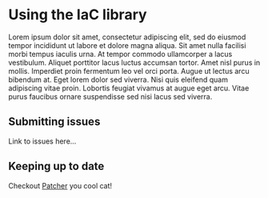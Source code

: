 # Using the IaC library

Lorem ipsum dolor sit amet, consectetur adipiscing elit, sed do eiusmod tempor incididunt ut labore et dolore magna aliqua. Sit amet nulla facilisi morbi tempus iaculis urna. At tempor commodo ullamcorper a lacus vestibulum. Aliquet porttitor lacus luctus accumsan tortor. Amet nisl purus in mollis. Imperdiet proin fermentum leo vel orci porta. Augue ut lectus arcu bibendum at. Eget lorem dolor sed viverra. Nisi quis eleifend quam adipiscing vitae proin. Lobortis feugiat vivamus at augue eget arcu. Vitae purus faucibus ornare suspendisse sed nisi lacus sed viverra.

## Submitting issues

Link to issues here...

## Keeping up to date

Checkout [Patcher](https://docs.gruntwork.io/guides/stay-up-to-date/patcher) you cool cat!
